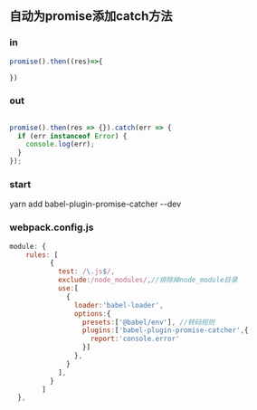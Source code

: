 ## 自动为promise添加catch方法

### in
```jsx harmony
promise().then((res)=>{

})

```
### out
```jsx harmony

promise().then(res => {}).catch(err => {
  if (err instanceof Error) {
    console.log(err);
  }
});
```

### start
yarn add babel-plugin-promise-catcher --dev
### webpack.config.js
```jsx harmony
module: {
    rules: [
          {
            test: /\.js$/,
            exclude:/node_modules/,//排除掉node_module目录
            use:[
              {
                loader:'babel-loader',
                options:{
                  presets:['@babel/env'], //转码规则
                  plugins:['babel-plugin-promise-catcher',{
                    report:'console.error'
                  }]
                },
              }
            ],
          }
        ]
  },
```
